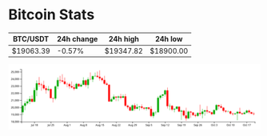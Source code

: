 # Bitcoin Stats

BTC/USDT|24h change|24h high|24h low|
|---|---|---|---|
|$19063.39|-0.57%|$19347.82|$18900.00|

<img src="./chart.svg">
